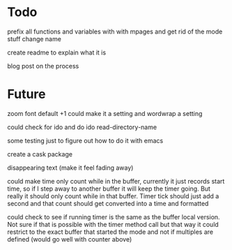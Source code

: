 # Todo


prefix all functions and variables with with mpages
 and get rid of the mode stuff
change name

create readme to explain what it is

blog post on the process



# Future
zoom font default +1
 could make it a setting
 and wordwrap a setting

could check for ido and do ido read-directory-name

some testing just to figure out how to do it with emacs

create a cask package

disappearing text (make it feel fading away)

could make time only count while in the buffer, currently
it just records start time, so if I step away to another
buffer it will keep the timer going. But really it should only
count while in that buffer. Timer tick should just add a second
and that count should get converted into a time and formatted


could check to see if running timer is the same as the buffer local
version. Not sure if that is possible with the timer method call
but that way it could restrict to the exact buffer that started the mode
and not if multiples are defined (would go well with counter above)
